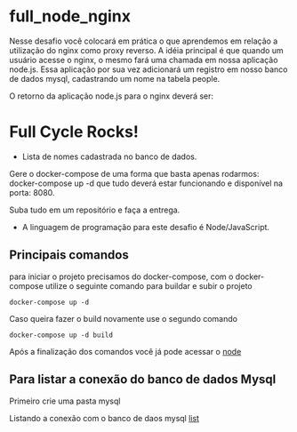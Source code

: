 # full_node_nginx
Nesse desafio você colocará em prática o que aprendemos em relação a utilização do nginx como proxy reverso. A idéia principal é que quando um usuário acesse o nginx, o mesmo fará uma chamada em nossa aplicação node.js. Essa aplicação por sua vez adicionará um registro em nosso banco de dados mysql, cadastrando um nome na tabela people.

O retorno da aplicação node.js para o nginx deverá ser:

<h1>Full Cycle Rocks!</h1>

- Lista de nomes cadastrada no banco de dados.

Gere o docker-compose de uma forma que basta apenas rodarmos: docker-compose up -d que tudo deverá estar funcionando e disponível na porta: 8080.

Suba tudo em um repositório e faça a entrega.

* A linguagem de programação para este desafio é Node/JavaScript.

## Principais comandos 

para iniciar o projeto precisamos do docker-compose, com o docker-compose utilize o seguinte comando para buildar e subir o projeto
```
docker-compose up -d
```
Caso queira fazer o build novamente use o segundo comando
```
docker-compose up -d build
```
Após a finalização dos comandos você já pode acessar o [node](http://localhost:8080/)
## Para listar a conexão do banco de dados Mysql
Primeiro crie uma pasta mysql

Listando a conexão com o banco de daos mysql [list](http://localhost:8080/list)